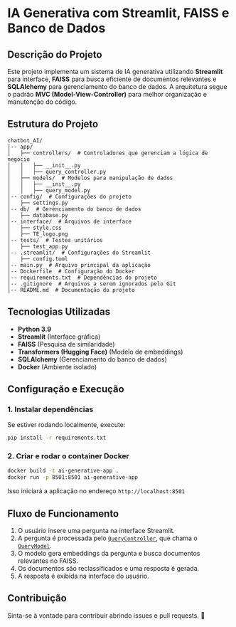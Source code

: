 # IA Generativa com Streamlit, FAISS e Banco de Dados

## Descrição do Projeto

Este projeto implementa um sistema de IA generativa utilizando **Streamlit** para interface, **FAISS** para busca eficiente de documentos relevantes e **SQLAlchemy** para gerenciamento do banco de dados. A arquitetura segue o padrão **MVC (Model-View-Controller)** para melhor organização e manutenção do código.

## Estrutura do Projeto

```
chatbot_AI/
│-- app/
│   ├── controllers/  # Controladores que gerenciam a lógica de negócio
│   │   ├── __init__.py
│   │   ├── query_controller.py
│   ├── models/  # Modelos para manipulação de dados
│   │   ├── __init__.py
│   │   ├── query_model.py
│-- config/  # Configurações do projeto
│   ├── settings.py
│-- db/  # Gerenciamento do banco de dados
│   ├── database.py
│-- interface/  # Arquivos de interface
│   ├── style.css
│   ├── TE_logo.png
│-- tests/  # Testes unitários
│   ├── test_app.py
│-- .streamlit/  # Configurações do Streamlit
│   ├── config.toml
│-- main.py  # Arquivo principal da aplicação
│-- Dockerfile  # Configuração do Docker
│-- requirements.txt  # Dependências do projeto
│-- .gitignore  # Arquivos a serem ignorados pelo Git
│-- README.md  # Documentação do projeto
```

## Tecnologias Utilizadas

- **Python 3.9**
- **Streamlit** (Interface gráfica)
- **FAISS** (Pesquisa de similaridade)
- **Transformers (Hugging Face)** (Modelo de embeddings)
- **SQLAlchemy** (Gerenciamento do banco de dados)
- **Docker** (Ambiente isolado)

## Configuração e Execução

### 1. Instalar dependências

Se estiver rodando localmente, execute:

```bash
pip install -r requirements.txt
```

### 2. Criar e rodar o container Docker

```bash
docker build -t ai-generative-app .
docker run -p 8501:8501 ai-generative-app
```

Isso iniciará a aplicação no endereço `http://localhost:8501`

## Fluxo de Funcionamento

1. O usuário insere uma pergunta na interface Streamlit.
2. A pergunta é processada pelo [`QueryController`](app/controllers/query_controller.py), que chama o [`QueryModel`](app/models/query_model.py).
3. O modelo gera embeddings da pergunta e busca documentos relevantes no FAISS.
4. Os documentos são reclassificados e uma resposta é gerada.
5. A resposta é exibida na interface do usuário.

## Contribuição

Sinta-se à vontade para contribuir abrindo issues e pull requests. 🚀
